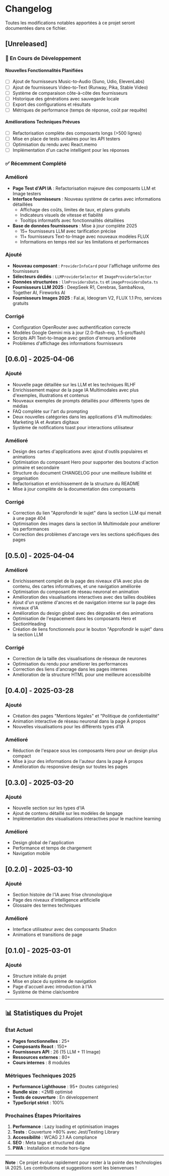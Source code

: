
# Changelog

Toutes les modifications notables apportées à ce projet seront documentées dans ce fichier.

## [Unreleased]

### 🚀 En Cours de Développement

#### Nouvelles Fonctionnalités Planifiées
- [ ] Ajout de fournisseurs Music-to-Audio (Suno, Udio, ElevenLabs)
- [ ] Ajout de fournisseurs Video-to-Text (Runway, Pika, Stable Video)
- [ ] Système de comparaison côte-à-côte des fournisseurs
- [ ] Historique des générations avec sauvegarde locale
- [ ] Export des configurations et résultats
- [ ] Métriques de performance (temps de réponse, coût par requête)

#### Améliorations Techniques Prévues
- [ ] Refactorisation complète des composants longs (>500 lignes)
- [ ] Mise en place de tests unitaires pour les API testers
- [ ] Optimisation du rendu avec React.memo
- [ ] Implémentation d'un cache intelligent pour les réponses

### ✅ Récemment Complété

### Amélioré
- **Page Test d'API IA** : Refactorisation majeure des composants LLM et Image testers
- **Interface fournisseurs** : Nouveau système de cartes avec informations détaillées
  - Affichage des coûts, limites de taux, et plans gratuits
  - Indicateurs visuels de vitesse et fiabilité
  - Tooltips informatifs avec fonctionnalités détaillées
- **Base de données fournisseurs** : Mise à jour complète 2025
  - 15+ fournisseurs LLM avec tarification précise
  - 11+ fournisseurs Text-to-Image avec nouveaux modèles FLUX
  - Informations en temps réel sur les limitations et performances

### Ajouté
- **Nouveau composant** : `ProviderInfoCard` pour l'affichage uniforme des fournisseurs
- **Sélecteurs dédiés** : `LLMProviderSelector` et `ImageProviderSelector`
- **Données structurées** : `llmProvidersData.ts` et `imageProvidersData.ts`
- **Fournisseurs LLM 2025** : DeepSeek R1, Cerebras, SambaNova, Together AI, Fireworks AI
- **Fournisseurs Images 2025** : Fal.ai, Ideogram V2, FLUX 1.1 Pro, services gratuits

### Corrigé
- Configuration OpenRouter avec authentification correcte
- Modèles Google Gemini mis à jour (2.0-flash-exp, 1.5-pro/flash)
- Scripts API Text-to-Image avec gestion d'erreurs améliorée
- Problèmes d'affichage des informations fournisseurs

## [0.6.0] - 2025-04-06

### Ajouté
- Nouvelle page détaillée sur les LLM et les techniques RLHF
- Enrichissement majeur de la page IA Multimodales avec plus d'exemples, illustrations et contenus
- Nouveaux exemples de prompts détaillés pour différents types de médias
- FAQ complète sur l'art du prompting
- Deux nouvelles catégories dans les applications d'IA multimodales: Marketing IA et Avatars digitaux
- Système de notifications toast pour interactions utilisateur

### Amélioré
- Design des cartes d'applications avec ajout d'outils populaires et animations
- Optimisation du composant Hero pour supporter des boutons d'action primaire et secondaire
- Structure du document CHANGELOG pour une meilleure lisibilité et organisation
- Refactorisation et enrichissement de la structure du README
- Mise à jour complète de la documentation des composants

### Corrigé
- Correction du lien "Approfondir le sujet" dans la section LLM qui menait à une page 404
- Optimisation des images dans la section IA Multimodale pour améliorer les performances
- Correction des problèmes d'ancrage vers les sections spécifiques des pages

## [0.5.0] - 2025-04-04

### Amélioré
- Enrichissement complet de la page des niveaux d'IA avec plus de contenu, des cartes informatives, et une navigation améliorée
- Optimisation du composant de réseau neuronal en animation
- Amélioration des visualisations interactives avec des tailles doublées
- Ajout d'un système d'ancres et de navigation interne sur la page des niveaux d'IA
- Amélioration du design global avec des dégradés et des animations
- Optimisation de l'espacement dans les composants Hero et SectionHeading
- Création de liens fonctionnels pour le bouton "Approfondir le sujet" dans la section LLM

### Corrigé
- Correction de la taille des visualisations de réseaux de neurones
- Optimisation du rendu pour améliorer les performances
- Correction des liens d'ancrage dans les pages internes
- Amélioration de la structure HTML pour une meilleure accessibilité

## [0.4.0] - 2025-03-28

### Ajouté
- Création des pages "Mentions légales" et "Politique de confidentialité"
- Animation interactive de réseau neuronal dans la page À propos
- Nouvelles visualisations pour les différents types d'IA

### Amélioré
- Réduction de l'espace sous les composants Hero pour un design plus compact
- Mise à jour des informations de l'auteur dans la page À propos
- Amélioration du responsive design sur toutes les pages

## [0.3.0] - 2025-03-20

### Ajouté
- Nouvelle section sur les types d'IA
- Ajout de contenu détaillé sur les modèles de langage
- Implémentation des visualisations interactives pour le machine learning

### Amélioré
- Design global de l'application
- Performance et temps de chargement
- Navigation mobile

## [0.2.0] - 2025-03-10

### Ajouté
- Section histoire de l'IA avec frise chronologique
- Page des niveaux d'intelligence artificielle
- Glossaire des termes techniques

### Amélioré
- Interface utilisateur avec des composants Shadcn
- Animations et transitions de page

## [0.1.0] - 2025-03-01

### Ajouté
- Structure initiale du projet
- Mise en place du système de navigation
- Page d'accueil avec introduction à l'IA
- Système de thème clair/sombre

---

## 📊 Statistiques du Projet

### État Actuel
- **Pages fonctionnelles** : 25+
- **Composants React** : 150+
- **Fournisseurs API** : 26 (15 LLM + 11 Image)
- **Ressources externes** : 80+
- **Cours internes** : 8 modules

### Métriques Techniques 2025
- **Performance Lighthouse** : 95+ (toutes catégories)
- **Bundle size** : <2MB optimisé
- **Tests de couverture** : En développement
- **TypeScript strict** : 100%

### Prochaines Étapes Prioritaires
1. **Performance** : Lazy loading et optimisation images
2. **Tests** : Couverture >80% avec Jest/Testing Library  
3. **Accessibilité** : WCAG 2.1 AA compliance
4. **SEO** : Meta tags et structured data
5. **PWA** : Installation et mode hors-ligne

---

**Note** : Ce projet évolue rapidement pour rester à la pointe des technologies IA 2025. Les contributions et suggestions sont les bienvenues !
